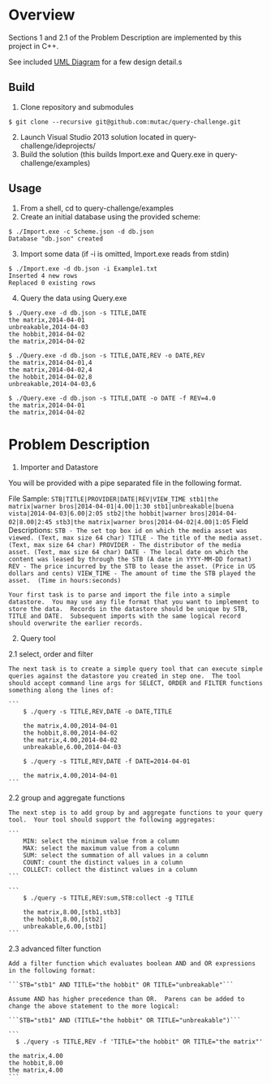 # Overview

Sections 1 and 2.1 of the Problem Description are implemented by this project in C++.

See included [UML Diagram](https://github.com/mutac/query-challenge/blob/master/query-challenge-uml.png) for a few design detail.s

## Build

1. Clone repository and submodules

  ```
  $ git clone --recursive git@github.com:mutac/query-challenge.git
  ```
  
2. Launch Visual Studio 2013 solution located in query-challenge/ideprojects/
3. Build the solution (this builds Import.exe and Query.exe in query-challenge/examples)

## Usage

1. From a shell, cd to query-challenge/examples
2. Create an initial database using the provided scheme:

  ```
  $ ./Import.exe -c Scheme.json -d db.json
  Database "db.json" created
  ```
  
3. Import some data (if -i is omitted, Import.exe reads from stdin)
  
  ```
  $ ./Import.exe -d db.json -i Example1.txt
  Inserted 4 new rows
  Replaced 0 existing rows
  ```

4. Query the data using Query.exe

  ```
  $ ./Query.exe -d db.json -s TITLE,DATE
  the matrix,2014-04-01
  unbreakable,2014-04-03
  the hobbit,2014-04-02
  the matrix,2014-04-02
  
  $ ./Query.exe -d db.json -s TITLE,DATE,REV -o DATE,REV
  the matrix,2014-04-01,4
  the matrix,2014-04-02,4
  the hobbit,2014-04-02,8
  unbreakable,2014-04-03,6
  
  $ ./Query.exe -d db.json -s TITLE,DATE -o DATE -f REV=4.0
  the matrix,2014-04-01
  the matrix,2014-04-02
  ```

# Problem Description

1. Importer and Datastore

  You will be provided with a pipe separated file in the following format.

  File Sample:
    ```
        STB|TITLE|PROVIDER|DATE|REV|VIEW_TIME
        stb1|the matrix|warner bros|2014-04-01|4.00|1:30
        stb1|unbreakable|buena vista|2014-04-03|6.00|2:05
        stb2|the hobbit|warner bros|2014-04-02|8.00|2:45
        stb3|the matrix|warner bros|2014-04-02|4.00|1:05
    ```
  Field Descriptions:
    ```
        STB - The set top box id on which the media asset was viewed. (Text, max size 64 char)
        TITLE - The title of the media asset. (Text, max size 64 char)
        PROVIDER - The distributor of the media asset. (Text, max size 64 char)
        DATE - The local date on which the content was leased by through the STB (A date in YYYY-MM-DD format)
        REV - The price incurred by the STB to lease the asset. (Price in US dollars and cents)
        VIEW_TIME - The amount of time the STB played the asset.  (Time in hours:seconds)
    ```

    Your first task is to parse and import the file into a simple datastore.  You may use any file format that you want to implement to store the data.  Records in the datastore should be unique by STB, TITLE and DATE.  Subsequent imports with the same logical record should overwrite the earlier records.

2. Query tool

  2.1 select, order and filter

    The next task is to create a simple query tool that can execute simple queries against the datastore you created in step one.  The tool should accept command line args for SELECT, ORDER and FILTER functions something along the lines of:

    ```
        $ ./query -s TITLE,REV,DATE -o DATE,TITLE
    
        the matrix,4.00,2014-04-01
        the hobbit,8.00,2014-04-02
        the matrix,4.00,2014-04-02
        unbreakable,6.00,2014-04-03
    
        $ ./query -s TITLE,REV,DATE -f DATE=2014-04-01
    
        the matrix,4.00,2014-04-01
    ```

  2.2 group and aggregate functions

    The next step is to add group by and aggregate functions to your query tool.  Your tool should support the following aggregates:

    ```
        MIN: select the minimum value from a column
        MAX: select the maximum value from a column
        SUM: select the summation of all values in a column
        COUNT: count the distinct values in a column
        COLLECT: collect the distinct values in a column
    ```

    ```
        $ ./query -s TITLE,REV:sum,STB:collect -g TITLE
    
        the matrix,8.00,[stb1,stb3]
        the hobbit,8.00,[stb2]
        unbreakable,6.00,[stb1]
    ```

  2.3 advanced filter function

    Add a filter function which evaluates boolean AND and OR expressions in the following format:

    ```STB="stb1" AND TITLE="the hobbit" OR TITLE="unbreakable"```

    Assume AND has higher precedence than OR.  Parens can be added to change the above statement to the more logical:

    ```STB="stb1" AND (TITLE="the hobbit" OR TITLE="unbreakable")```

    ```
      $ ./query -s TITLE,REV -f 'TITLE="the hobbit" OR TITLE="the matrix"'
    
    the matrix,4.00
    the hobbit,8.00
    the matrix,4.00
    ```
